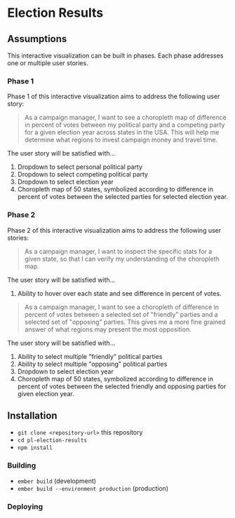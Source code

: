 # Election Results

## Assumptions

This interactive visualization can be built in phases. Each phase
addresses one or multiple user stories.

### Phase 1 
Phase 1 of this  interactive visualization aims to address the following user story:

> As a campaign manager, I want to see a choropleth map of difference in percent of
votes between my political party and a competing party for a given election year
across states in the USA. This will help me determine what regions to invest 
campaign money and travel time.

The user story will be satisfied with...

1. Dropdown to select personal political party
2. Dropdown to select competing political party
3. Dropdown to select election year
4. Choropleth map of 50 states, symbolized according to difference in percent of votes between the selected parties for selected election year.

### Phase 2

Phase 2 of this  interactive visualization aims to address the following user stories:

> As a campaign manager, I want to inspect the specific stats for a given state, so that I can verify my understanding of the choropleth map.

The user story will be satisfied with...

1. Ability to hover over each state and see difference in percent of votes.

> As a campaign manager, I want to see a choropleth of difference in percent of votes between a selected set of "friendly" parties and a selected set of "opposing" parties. This gives me a more fine grained answer of what regions may present the most opposition.

The user story will be satisfied with...

1. Ability to select multiple "friendly" political parties
2. Ability to select multiple "opposing" political parties
3. Dropdown to select election year
4. Choropleth map of 50 states, symbolized according to difference in percent of votes between the selected friendly and opposing parties for given election year.

## Installation

* `git clone <repository-url>` this repository
* `cd pl-election-results`
* `npm install`

### Building

* `ember build` (development)
* `ember build --environment production` (production)

### Deploying
